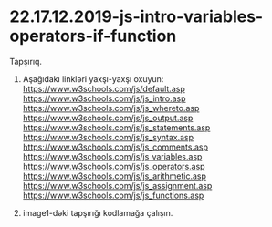 # 22.17.12.2019-js-intro-variables-operators-if-function

Tapşırıq.

  1. Aşağıdakı linkləri yaxşı-yaxşı oxuyun:  
     https://www.w3schools.com/js/default.asp     
     https://www.w3schools.com/js/js_intro.asp     
     https://www.w3schools.com/js/js_whereto.asp     
     https://www.w3schools.com/js/js_output.asp     
     https://www.w3schools.com/js/js_statements.asp     
     https://www.w3schools.com/js/js_syntax.asp     
     https://www.w3schools.com/js/js_comments.asp     
     https://www.w3schools.com/js/js_variables.asp     
     https://www.w3schools.com/js/js_operators.asp     
     https://www.w3schools.com/js/js_arithmetic.asp     
     https://www.w3schools.com/js/js_assignment.asp     
     https://www.w3schools.com/js/js_functions.asp
     
  2. image1-dəki tapşırığı kodlamağa çalışın.
